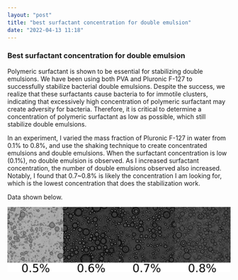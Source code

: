 ```yaml
---
layout: "post"
title: "best surfactant concentration for double emulsion"
date: "2022-04-13 11:18"
---
```


### Best surfactant concentration for double emulsion

Polymeric surfactant is shown to be essential for stabilizing double emulsions. We have been using both PVA and Pluronic F-127 to successfully stabilize bacterial double emulsions. Despite the success, we realize that these surfactants cause bacteria to for immotile clusters, indicating that excessively high concentration of polymeric surfactant may create adversity for bacteria. Therefore, it is critical to determine a concentration of polymeric surfactant as low as possible, which still stabilize double emulsions.

In an experiment, I varied the mass fraction of Pluronic F-127 in water from 0.1% to 0.8%, and use the shaking technique to create concentrated emulsions and double emulsions. When the surfactant concentration is low (0.1%), no double emulsion is observed. As I increased surfactant concentration, the number of double emulsions observed also increased. Notably, I found that 0.7~0.8% is likely the concentration I am looking for, which is the lowest concentration that does the stabilization work.

Data shown below.

![pluronic conc test](../images/2022/04/surfactant-concentration-test-pluronic-127.png)

